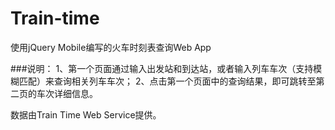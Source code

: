 # Train-time

使用jQuery Mobile编写的火车时刻表查询Web App

###说明：
1、第一个页面通过输入出发站和到达站，或者输入列车车次（支持模糊匹配）来查询相关列车车次；
2、点击第一个页面中的查询结果，即可跳转至第二页的车次详细信息。

数据由Train Time Web Service提供。
